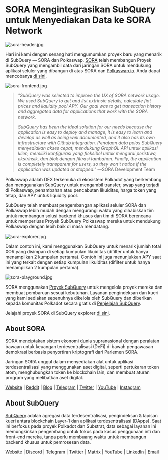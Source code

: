# SORA Mengintegrasikan SubQuery untuk Menyediakan Data ke SORA Network

![sora-header.jpg](https://miro.medium.com/max/1400/1*fPPW0DsynIt9QpvK4ZrsUA.jpeg)

Hari ini kami dengan senang hati mengumumkan proyek baru yang menarik di SubQuery — SORA dan Polkaswap. [SORA](https://sora.org/) telah membangun Proyek SubQuery yang mengambil data dari jaringan SORA untuk mendukung aplikasi seluler yang dibangun di atas SORA dan [Polkaswap.io](http://polkaswap.io/). Anda dapat mencobanya [di sini](https://explorer.subquery.network/subquery/sora-xor/sora).

![sora-frontend.jpg](https://miro.medium.com/max/1400/1*pq0U6wsutlf8rjXqq7i2BQ.jpeg)

> _"SubQuery was selected to improve the UX of SORA network usage. We used SubQuery to get and list extrinsic details, calculate fiat prices and liquidity pool APY. Our goal was to get transaction history and aggregated data for applications that work with the SORA network._
> 
> _SubQuery has been the ideal solution for our needs because the application is easy to deploy and manage, it is easy to learn and develop as well as being well documented, and it also has its own infrastructure with Github integration. Penataan data polos SubQuery menyediakan akses cepat, mendukung GraphQL API untuk aplikasi klien, memiliki konfigurasi yang fleksibel untuk mengurai peristiwa, ekstrinsik, dan blok dengan filtrasi tambahan. Finally, the application is completely transparent for users, so they won't notice if the application was updated or stopped."_ —SORA Development Team

Polkaswap adalah DEX terkemuka di ekosistem Polkadot yang berkembang dan menggunakan SubQuery untuk mengambil transfer, swap yang terjadi di Polkaswap, penambahan atau pencabutan likuiditas, harga token yang tetap, dan APY untuk liquidity pool.

SubQuery telah membuat pengembangan aplikasi seluler SORA dan Polkaswap lebih mudah dengan mengurangi waktu yang dihabiskan tim untuk membangun solusi backend khusus dan tim di SORA berencana untuk memperluas Proyek SubQuery Polkaswap mereka untuk mendukung Polkaswap dengan lebih baik di masa mendatang.

![sora-explorer.jpg](https://miro.medium.com/max/1400/1*vjdjmmffvJ7zfOQyxo0ZAA.jpeg)

Dalam contoh ini, kami menggunakan SubQuery untuk menarik jumlah total XOR yang disimpan di setiap kumpulan likuiditas (difilter untuk hanya menampilkan 2 kumpulan pertama). Contoh ini juga menunjukkan APY saat ini yang terkait dengan setiap kumpulan likuiditas (difilter untuk hanya menampilkan 2 kumpulan pertama).

![sora-playground.jpg](https://miro.medium.com/max/1400/1*oTh-ajGfG1oEhYdvqo12tQ.jpeg)

SORA menggunakan [Proyek SubQuery](https://project.subquery.network/) untuk mengelola proyek mereka dan membuat pembaruan sesuai kebutuhan. Layanan pengindeksan dan kueri yang kami sediakan sepenuhnya dikelola oleh SubQuery dan diberikan kepada komunitas Polkadot secara gratis di [Penjelajah SubQuery](https://explorer.subquery.network/).

Jelajahi proyek SORA di SubQuery explorer [di sini](https://explorer.subquery.network/subquery/sora-xor/sora).

## About SORA

SORA menciptakan sistem ekonomi dunia supranasional dengan peralatan bawaan untuk keuangan terdesentralisasi (DeFi) di bawah pengawasan demokrasi berbasis penyortiran kriptografi dari Parlemen SORA.

Jaringan SORA unggul dalam menyediakan alat untuk aplikasi terdesentralisasi yang menggunakan aset digital, seperti pertukaran token atom, menghubungkan token ke blockchain lain, dan membuat aturan program yang melibatkan aset digital.

[Website](https://sora.org/) | [Reddit](https://www.reddit.com/r/SORA/) | [Blog](https://sora.org/blog) | [Telegram](https://t.me/sora_xor) | [Twitter](https://twitter.com/sora_xor) | [YouTube](https://youtube.com/sora_xor) | [Instagram](https://instagram.com/sora_xor)

## About SubQuery

[SubQuery](https://subquery.network/) adalah agregasi data terdesentralisasi, pengindeksan & lapisan kueri antara blockchain Layer-1 dan aplikasi terdesentralisasi (DApps). Saat ini berfokus pada proyek Polkadot dan Substrat, data sebagai layanan ini memungkinkan pengembang untuk fokus pada kasus penggunaan inti dan front-end mereka, tanpa perlu membuang waktu untuk membangun backend khusus untuk pemrosesan data.

[Website](https://subquery.network/) | [Discord](https://discord.com/invite/78zg8aBSMG) | [Telegram](https://t.me/subquerynetwork) | [Twitter](https://twitter.com/subquerynetwork) | [Matrix](https://matrix.to/#/#subquery:matrix.org) | [YouTube](https://www.youtube.com/channel/UCi1a6NUUjegcLHDFLr7CqLw) | [LinkedIn](https://www.linkedin.com/company/subquery) | [Email](mailto:hello@subquery.network)

